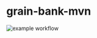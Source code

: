 # grain-bank-mvn
![example workflow](https://github.com/LIHRAX/grain-bank-mvn/actions/workflows/ci.yml/badge.svg)
